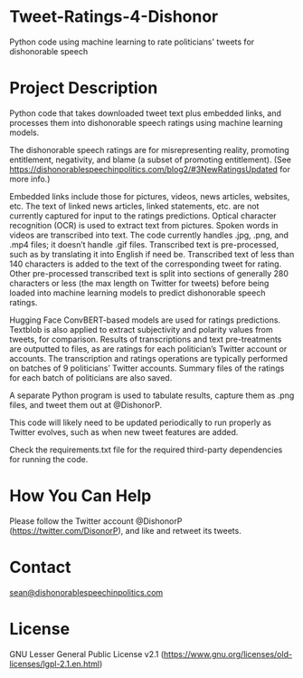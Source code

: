 # Tweet-Ratings-4-Dishonor
Python code using machine learning to rate politicians' tweets for dishonorable speech

Project Description
===================
Python code that takes downloaded tweet text plus embedded links, and processes them into dishonorable speech ratings using machine learning models. 

The dishonorable speech ratings are for misrepresenting reality, promoting entitlement, negativity, and blame (a subset of promoting entitlement). (See https://dishonorablespeechinpolitics.com/blog2/#3NewRatingsUpdated for more info.) 

Embedded links include those for pictures, videos, news articles, websites, etc. The text of linked news articles, linked statements, etc. are not currently captured for input to the ratings predictions. Optical character recognition (OCR) is used to extract text from pictures. Spoken words in videos are transcribed into text. The code currently handles .jpg, .png, and .mp4 files; it doesn’t handle .gif files. Transcribed text is pre-processed, such as by translating it into English if need be. Transcribed text of less than 140 characters is added to the text of the corresponding tweet for rating. Other pre-processed transcribed text is split into sections of generally 280 characters or less (the max length on Twitter for tweets) before being loaded into machine learning models to predict dishonorable speech ratings. 

Hugging Face ConvBERT-based models are used for ratings predictions. Textblob is also applied to extract subjectivity and polarity values from tweets, for comparison. Results of transcriptions and text pre-treatments are outputted to files, as are ratings for each politician’s Twitter account or accounts. The transcription and ratings operations are typically performed on batches of 9 politicians’ Twitter accounts. Summary files of the ratings for each batch of politicians are also saved. 

A separate Python program is used to tabulate results, capture them as .png files, and tweet them out at @DishonorP.

This code will likely need to be updated periodically to run properly as Twitter evolves, such as when new tweet features are added. 

Check the requirements.txt file for the required third-party dependencies for running the code.


How You Can Help
================
Please follow the Twitter account @DishonorP (https://twitter.com/DisonorP), and like and retweet its tweets.


Contact
=======
sean@dishonorablespeechinpolitics.com


License
=======
GNU Lesser General Public License v2.1 (https://www.gnu.org/licenses/old-licenses/lgpl-2.1.en.html)
